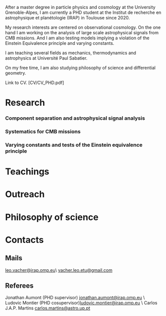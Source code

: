 After a master degree in particle physics and cosmology at the University Grenoble-Alpes, I am currently a PHD student at the Institut de recherche en astrophysique et planétologie (IRAP) in Toulouse since 2020. 

My research interests are centered on observational cosmology. On the one hand I am working on the analysis of large scale astrophysical signals from CMB missions. And I am also testing models implying a violation of the Einstein Equivalence principle and varying constants.

I am teaching several fields as mechanics, thermodynamics and astrophysics at Université Paul Sabatier.

On my free time, I am also studying philosophy of science and differential geometry.

Link to CV. [CV/CV_PHD.pdf]

# Research

### Component separation and astrophysical signal analysis
### Systematics for CMB missions 
### Varying constants and tests of the Einstein equivalence principle


# Teachings

# Outreach 

# Philosophy of science

# Contacts

## Mails

leo.vacher@irap.omp.eu\\
vacher.leo.etu@gmail.com

## Referees

Jonathan Aumont (PHD supervisor) jonathan.aumont@irap.omp.eu \\
Ludovic Montier (PHD cosupervisor)ludovic.montier@irap.omp.eu \\
Carlos J.A.P. Martins 
carlos.martins@astro.up.pt
